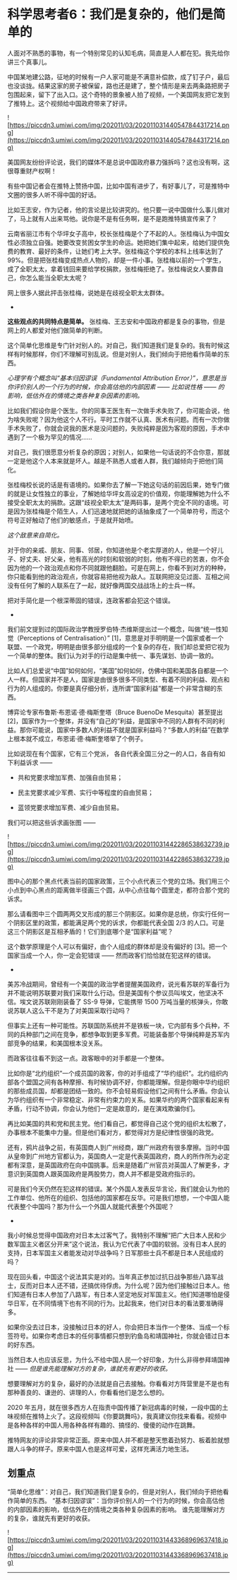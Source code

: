 # 科学思考者6：我们是复杂的，他们是简单的

人面对不熟悉的事物，有一个特别常见的认知毛病，简直是人人都在犯。我先给你讲三个真事儿。

中国某地建公路，征地的时候有一户人家可能是不满意补偿款，成了钉子户，最后也没谈拢。结果这家的房子被保留，路也还是建了，整个情形是来去两条路把房子包围起来，留下了出入口。这个奇特的景象被人拍了视频，一个美国网友把它发到了推特上。这个视频给中国政府带来了好评。

![https://piccdn3.umiwi.com/img/202011/03/202011031440547844317214.png](https://piccdn3.umiwi.com/img/202011/03/202011031440547844317214.png)

美国网友纷纷评论说，我们的媒体不是总说中国政府暴力强拆吗？这也没有啊，这很尊重财产权啊！

有些中国记者会在推特上赞扬中国，比如中国有进步了，有好事儿了，可是推特中文圈的很多人听不得中国的好话。

比如王志安，作为记者，他的言论是比较讲究的。他只要一说中国做什么事儿做对了，马上就有人出来骂他。说你是不是有任务啊，是不是跑推特搞宣传来了？

云南省丽江市有个华坪女子高中，校长张桂梅是个了不起的人。张桂梅认为中国女性必须独立自强。她要改变贫困女学生的命运。她把她们集中起来，给她们提供免费的教育、最好的条件，让她们考上大学。张桂梅这个学校的本科上线率达到了 99%。但是把张桂梅变成热点人物的，却是一件小事。张桂梅以前的一个学生，成了全职太太，拿着钱回来要给学校捐款，张桂梅拒绝了。张桂梅说女人要靠自己，你怎么能当全职太太呢？

网上很多人据此抨击张桂梅，说她是在歧视全职太太群体。

*

 **这些观点的共同特点是简单。** 张桂梅、王志安和中国政府都是复杂的事物，但是网上的人都爱对他们做简单的判断。

这个简单化思维是专门针对别人的。对自己，我们知道我们是复杂的。我有时候这样有时候那样，你们不理解可别乱说。但是对别人，我们倾向于把他看作简单的东西。

 *心理学有个概念叫“基本归因谬误（Fundamental Attribution Error）”，意思是当你评价别人的一个行为的时候，你会高估他的内部因素 —— 比如说性格 —— 的影响，低估外在的情境之类各种复杂因素的影响。*

比如我们假设你是个医生。你的同事王医生有一次做手术失败了，你可能会说，他为啥失败呢？因为他这个人不行。平时工作就不认真、医术有问题。而有一次你做手术失败了，你就会说我的医术是没问题的，失败纯粹是因为客观的原因，手术中遇到了一个极为罕见的情况……

对自己，我们很愿意分析复杂的原因；对别人，如果他一句话说的不合你意，那就一定是他这个人本来就是坏人。越是不熟悉人或者人群，我们越倾向于把他们简化。

张桂梅校长说的话是有语境的。如果你去了解一下她这句话的前因后果，她专门做的就是让女性独立的事业，了解她给华坪女高设定的价值观，你能理解她为什么不接受全职太太的捐款。这跟“歧视全职太太”是两码事，是两个完全不同的语境。可是因为张桂梅是个陌生人，人们迅速地就把她的话抽象成了一个简单符号，而这个符号正好触动了他们的敏感点，于是就开始喷。

 *这个敌意来自简化。*

对于你的亲戚、朋友、同事、邻居，你知道他是个老实厚道的人，他是一个好儿子、好丈夫、好父亲，他有高光的时刻和软弱的时刻，他有不得已的苦衷，你不会因为他的一个政治观点和你不同就跟他翻脸。可是在网上，你看不到对方的种种，你只能看到他的政治观点，你就容易把他视为敌人。互联网把没见过面、互相之间没有任何了解的人联系在了一起，就好像两国交战战场上的士兵一样。

把对手简化是一个根深蒂固的错误，连政客都会犯这个错误。

*

我们前文提到过的国际政治学教授罗伯特·杰维斯提出过一个概念，叫做“统一性知觉（Perceptions of Centralisation）” [1]，意思是对手明明是一个国家或者一个联盟、一个政党，明明是由很多部分组成的一个复杂的存在，我们却总爱把它视为一个简单的整体。我们认为对手的行动是集中统一、事先谋划、协调一致的。

比如人们总爱说“中国”如何如何，“美国”如何如何，仿佛中国和美国各自都是一个人一样。但国家并不是人，国家是由很多很多不同类型、有着不同的利益、观点和行为的人组成的。你要是真仔细分析，连所谓“国家利益”都是一个非常含糊的东西。

博弈论专家布鲁斯·布恩诺·德·梅斯奎塔（Bruce BuenoDe Mesquita）甚至提出 [2]，国家作为一个整体，并没有“自己的”利益，是国家中不同的人群有不同的利益。那你可能说，国家中多数人的利益不就是国家利益吗？“多数人的利益”在数学上根本就不成立，布恩诺·德·梅斯奎塔举了个例子。

比如说现在有个国家，它有三个党派， 各自代表全国三分之一的人口，各自有如下利益诉求 ——

* 共和党要求增加军费、加强自由贸易；

* 民主党要求减少军费、实行中等程度的自由贸易；

* 蓝领党要求增加军费、减少自由贸易。

我们可以把这些诉求画张图 —— 

![https://piccdn3.umiwi.com/img/202011/03/202011031442286538632739.jpg](https://piccdn3.umiwi.com/img/202011/03/202011031442286538632739.jpg)

图中心的那个黑点代表当前的国家政策，三个小点代表三个党的立场。我们用三个小点到中心黑点的距离做半径画三个圆，从中心点往每个圆里走，都符合那个党的诉求。

那么请看图中三个圆两两交叉形成的那三个阴影区。如果你是总统，你实行任何一个阴影区里的政策，都能满足两个党的诉求，你都能代表全国 2/3 的人口。可是这三个阴影区是互相矛盾的！它们到底哪个是“国家利益”呢？

这个数学原理是个人可以有偏好，由个人组成的群体却是没有偏好的 [3]。把一个国家当成一个人，你一定会犯错误 —— 然而政客们恰恰就在犯这样的错误。

*

美苏冷战期间，曾经有一个美国的政治学者提醒美国政府，说光看苏联的军备行为并不能说明苏联要对我们采取什么行动。但是美国有个参议员叫埃文，他坚决不信。埃文说苏联刚刚装备了 SS-9 导弹，它能携带 1500 万吨当量的核弹头，你敢说苏联人这么干不是为了对美国采取行动吗？

但事实上还有一种可能性。苏联国防系统并不是铁板一块，它内部有多个兵种，不同的兵种部门之间在竞争，都想争取到更多军费。可能装备那个导弹纯粹是苏军内部竞争的结果，和美国根本没关系。

而政客往往看不到这一点。政客眼中的对手都是一个整体。

比如你是“北约组织”一个成员国的政客，你的对手组成了“华约组织”。北约组织内部各个盟国之间有各种摩擦、有时候协调不好，你都能理解。但是你眼中华约组织的那些成员国，却都是团结一致的。你不会轻易假设他们之间有什么矛盾。你会认为华约组织有一个非常稳定、非常有约束力的关系。如果华约的两个国家看起来有矛盾，行动不协调，你会认为他们一定是故意的，是在演戏欺骗你们。

再比如美国的共和党和民主党。他们看自己，都觉得自己这个党的组织太松散了，办事根本不能集中力量。但是他们看对方，都觉得对方是纪律性很强的政党。

还有，鸦片战争之前，有英国商人到广州经商，跟广州政府有很多摩擦。当时中国从皇帝到广州地方官都认为，英国商人一定是代表英国政府，商人的所作所为必定都有深意，是英国政府在向中国挑事。后来是随着广州官员对英国人了解更多，才意识到英国商人跟英国政府是两股势力，商人并不都是受政府指示的。

可是我们今天仍然在犯这样的错误。某个外国人发表反华言论，我们就会认为他的工作单位、他所在的组织、包括他的国家都在反华。可是我们想想，一个中国人能代表整个中国吗？那为什么一个外国人就能代表整个外国呢？

*

我小时候总觉得中国政府对日本太过客气了。我特别不理解“把广大日本人民和少数军国主义者区分开来”这个说法，我认为它代表了中国的软弱。没有日本人民的支持，日本军国主义者能发动对华战争吗？日军那些士兵不都是日本人民组成的吗？

现在回头看，中国这个说法其实是对的。当年真正参加过抗日战争那些八路军战士，反而对日本人还不错，还搞优待俘虏。为什么呢？因为他们接触过日本人。他们知道有日本人参加了八路军，有日本人坚定地反对军国主义。他们知道哪怕是侵华日军，在不同情境下也有不同的行为。比起我来，他们对日本的看法要准确得多。

如果你没去过日本，没接触过日本的好人，你会把日本当作一个整体、当成一个标签符号。如果你考虑日本的任何事情都只想到钓鱼岛和靖国神社，你就会错过日本的好东西。

当然日本人也应该反思，为什么不给中国人民一个好印象，为什么非得参拜靖国神社 —— *但是谁先能理解对方的复杂，谁就先有更好的收获。*

想要理解对方的复杂，最好的办法就是自己去接触。你看看对方阵营里是不是也有那种善良的、谦逊的、讲理的人，你看看他们是怎么想的。

2020 年五月，就在很多西方人在指责中国传播了新冠病毒的时候，一段中国的土味视频在推特上火了。这段视频叫《你要跳舞吗》，我真建议你找来看看。视频中是各种各样的中国人用各种各样有趣的、搞怪的、傻傻的动作在跳舞。

推特网友的评论非常非常正面。原来中国人并不都是整天憋着劲努力、板着脸就想跟人斗争的样子。原来中国人也是这样可爱，这样充满活力地生活。

## 划重点

“简单化思维”：对自己，我们知道我们是复杂的，但是对别人，我们倾向于把他看作简单的东西。
“基本归因谬误”：当你评价别人的一个行为的时候，你会高估他的内部因素的影响，低估外在的情境之类各种复杂因素的影响。
谁先能理解对方的复杂，谁就先有更好的收获。

![https://piccdn3.umiwi.com/img/202011/03/202011031443368969637418.jpg](https://piccdn3.umiwi.com/img/202011/03/202011031443368969637418.jpg)

---
